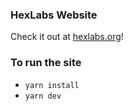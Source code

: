 ### HexLabs Website

Check it out at [hexlabs.org](hexlabs.org)!

### To run the site

- `yarn install`
- `yarn dev`
